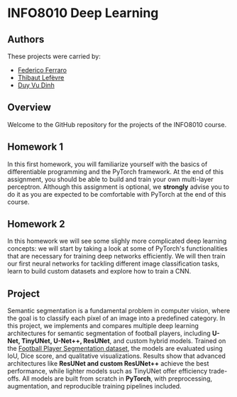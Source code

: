 # INFO8010 Deep Learning

## Authors
These projects were carried by:
- [Federico Ferraro](https://github.com/FreezieNinja)
- [Thibaut Lefèvre](https://github.com/THLefevre)
- [Duy Vu Dinh](https://github.com/duvuvu)

## Overview
Welcome to the GitHub repository for the projects of the INFO8010 course. 

## Homework 1
In this first homework, you will familiarize yourself with the basics of differentiable programming and the PyTorch framework. At the end of this assignment, you should be able to build and train your own multi-layer perceptron. Although this assignment is optional, we **strongly** advise you to do it as you are expected to be comfortable with PyTorch at the end of this course.

## Homework 2
In this homework we will see some slighly more complicated deep learning concepts: we will start by taking a look at some of PyTorch's functionalities that are necessary for training deep networks efficiently. We will then train our first neural networks for tackling different image classification tasks, learn to build custom datasets and explore how to train a CNN.

## Project
Semantic segmentation is a fundamental problem in computer vision, where the goal is to classify each pixel of an image into a predefined category. In this project, 
we implements and compares multiple deep learning architectures for semantic segmentation of football players, including **U-Net, TinyUNet, U-Net++, ResUNet**, and custom hybrid models. Trained on the [Football Player Segmentation dataset](https://www.kaggle.com/datasets/ihelon/football-player-segmentation), the models are evaluated using IoU, Dice score, and qualitative visualizations. Results show that advanced architectures like **ResUNet and custom ResUNet++** achieve the best performance, while lighter models such as TinyUNet offer efficiency trade-offs. All models are built from scratch in **PyTorch**, with preprocessing, augmentation, and reproducible training pipelines included.